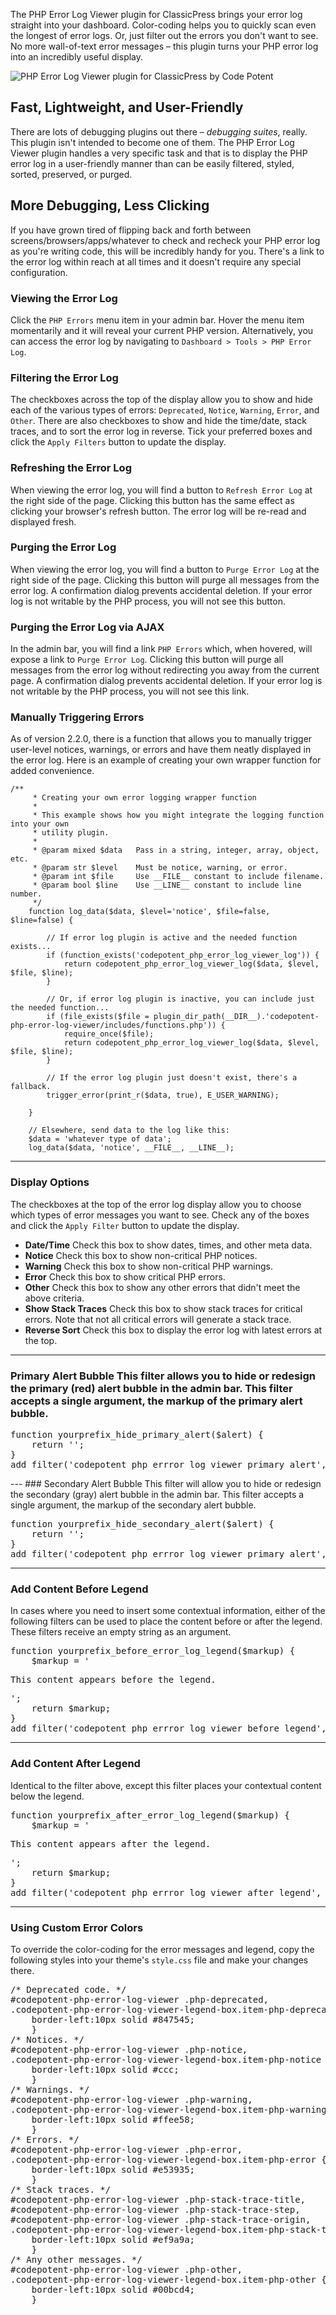 The PHP Error Log Viewer plugin for ClassicPress brings your error log straight into your dashboard. Color-coding helps you to quickly scan even the longest of error logs. Or, just filter out the errors you don't want to see. No more wall-of-text error messages – this plugin turns your PHP error log into an incredibly useful display.

![PHP Error Log Viewer plugin for ClassicPress by Code Potent](images/banner.svg)

## Fast, Lightweight, and User-Friendly

There are lots of debugging plugins out there – _debugging suites_, really. This plugin isn't intended to become one of them. The PHP Error Log Viewer plugin handles a very specific task and that is to display the PHP error log in a user-friendly manner than can be easily filtered, styled, sorted, preserved, or purged.

## More Debugging, Less Clicking

If you have grown tired of flipping back and forth between screens/browsers/apps/whatever to check and recheck your PHP error log as you're writing code, this will be incredibly handy for you. There's a link to the error log within reach at all times and it doesn't require any special configuration.


### Viewing the Error Log
Click the `PHP Errors` menu item in your admin bar. Hover the menu item momentarily and it will reveal your current PHP version. Alternatively, you can access the error log by navigating to `Dashboard > Tools > PHP Error Log`.

### Filtering the Error Log
The checkboxes across the top of the display allow you to show and hide each of the various types of errors: `Deprecated`, `Notice`, `Warning`, `Error`, and `Other`. There are also checkboxes to show and hide the time/date, stack traces, and to sort the error log in reverse. Tick your preferred boxes and click the `Apply Filters` button to update the display.

### Refreshing the Error Log
When viewing the error log, you will find a button to `Refresh Error Log` at the right side of the page. Clicking this button has the same effect as clicking your browser's refresh button. The error log will be re-read and displayed fresh.

### Purging the Error Log
When viewing the error log, you will find a button to `Purge Error Log` at the right side of the page. Clicking this button will purge all messages from the error log. A confirmation dialog prevents accidental deletion. If your error log is not writable by the PHP process, you will not see this button.

### Purging the Error Log via AJAX
In the admin bar, you will find a link `PHP Errors` which, when hovered, will expose a link to `Purge Error Log`. Clicking this button will purge all messages from the error log without redirecting you away from the current page. A confirmation dialog prevents accidental deletion. If your error log is not writable by the PHP process, you will not see this link.

### Manually Triggering Errors
As of version 2.2.0, there is a function that allows you to manually trigger user-level notices, warnings, or errors and have them neatly displayed in the error log. Here is an example of creating your own wrapper function for added convenience.

```
/**
     * Creating your own error logging wrapper function
     *
     * This example shows how you might integrate the logging function into your own
     * utility plugin.
     *
     * @param mixed $data   Pass in a string, integer, array, object, etc.
     * @param str $level    Must be notice, warning, or error.
     * @param int $file     Use __FILE__ constant to include filename.
     * @param bool $line    Use __LINE__ constant to include line number.
     */
    function log_data($data, $level='notice', $file=false, $line=false) {

    	// If error log plugin is active and the needed function exists...
    	if (function_exists('codepotent_php_error_log_viewer_log')) {
    		return codepotent_php_error_log_viewer_log($data, $level, $file, $line);
    	}

    	// Or, if error log plugin is inactive, you can include just the needed function...
    	if (file_exists($file = plugin_dir_path(__DIR__).'codepotent-php-error-log-viewer/includes/functions.php')) {
    		require_once($file);
    		return codepotent_php_error_log_viewer_log($data, $level, $file, $line);
    	}

    	// If the error log plugin just doesn't exist, there's a fallback.
    	trigger_error(print_r($data, true), E_USER_WARNING);

    }

    // Elsewhere, send data to the log like this:
    $data = 'whatever type of data';
    log_data($data, 'notice', __FILE__, __LINE__);
```
---

### Display Options
The checkboxes at the top of the error log display allow you to choose which types of error messages you want to see. Check any of the boxes and click the `Apply Filter` button to update the display.
* **Date/Time**
  Check this box to show dates, times, and other meta data.
* **Notice**
  Check this box to show non-critical PHP notices.
* **Warning**
  Check this box to show non-critical PHP warnings.
* **Error**
  Check this box to show critical PHP errors.
* **Other**
  Check this box to show any other errors that didn't meet the above criteria.
* **Show Stack Traces**
  Check this box to show stack traces for critical errors. Note that not all critical errors will generate a stack trace.
* **Reverse Sort**
  Check this box to display the error log with latest errors at the top.

---

### Primary Alert Bubble This filter allows you to hide or redesign the primary (red) alert bubble in the admin bar. This filter accepts a single argument, the markup of the primary alert bubble.

<pre>function yourprefix_hide_primary_alert($alert) {
    return '';
}
add_filter('codepotent_php_errror_log_viewer_primary_alert', 'yourprefix_hide_primary_alert');
</pre>

--- ### Secondary Alert Bubble This filter will allow you to hide or redesign the secondary (gray) alert bubble in the admin bar. This filter accepts a single argument, the markup of the secondary alert bubble.

<pre>function yourprefix_hide_secondary_alert($alert) {
    return '';
}
add_filter('codepotent_php_errror_log_viewer_primary_alert', 'yourprefix_hide_secondary_alert');
</pre>

--- 

### Add Content Before Legend
In cases where you need to insert some contextual information, either of the following filters can be used to place the content before or after the legend. These filters receive an empty string as an argument.

<pre>function yourprefix_before_error_log_legend($markup) {
    $markup = '<p>This content appears before the legend.</p>';
    return $markup;
}
add_filter('codepotent_php_errror_log_viewer_before_legend', 'yourprefix_before_error_log_legend');
</pre>

--- 
### Add Content After Legend
Identical to the filter above, except this filter places your contextual content below the legend.

<pre>function yourprefix_after_error_log_legend($markup) {
    $markup = '<p>This content appears after the legend.</p>';
    return $markup;
}
add_filter('codepotent_php_errror_log_viewer_after_legend', 'yourprefix_after_error_log_legend');
</pre>

---

### Using Custom Error Colors

To override the color-coding for the error messages and legend, copy the following styles into your theme's <code>style.css</code> file and make your changes there.

<pre>
/* Deprecated code. */
#codepotent-php-error-log-viewer .php-deprecated, 
.codepotent-php-error-log-viewer-legend-box.item-php-deprecated {
	border-left:10px solid #847545;
	}
/* Notices. */
#codepotent-php-error-log-viewer .php-notice,
.codepotent-php-error-log-viewer-legend-box.item-php-notice {
	border-left:10px solid #ccc;
	}
/* Warnings. */
#codepotent-php-error-log-viewer .php-warning,
.codepotent-php-error-log-viewer-legend-box.item-php-warning {
	border-left:10px solid #ffee58;
	}
/* Errors. */
#codepotent-php-error-log-viewer .php-error,
.codepotent-php-error-log-viewer-legend-box.item-php-error {
	border-left:10px solid #e53935;
	}
/* Stack traces. */
#codepotent-php-error-log-viewer .php-stack-trace-title,
#codepotent-php-error-log-viewer .php-stack-trace-step,
#codepotent-php-error-log-viewer .php-stack-trace-origin,
.codepotent-php-error-log-viewer-legend-box.item-php-stack-trace-title {
	border-left:10px solid #ef9a9a;
	}
/* Any other messages. */
#codepotent-php-error-log-viewer .php-other,
.codepotent-php-error-log-viewer-legend-box.item-php-other {
	border-left:10px solid #00bcd4;
	}

</pre>
